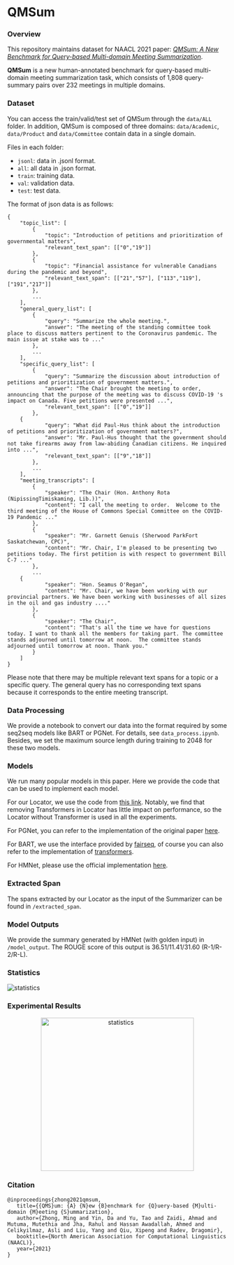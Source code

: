 # QMSum

### Overview
This repository maintains dataset for NAACL 2021 paper: *[QMSum: A New Benchmark for Query-based Multi-domain Meeting Summarization](https://arxiv.org/abs/2104.05938)*.

**QMSum** is a new human-annotated benchmark for query-based multi-domain meeting summarization task, which consists of 1,808 query-summary pairs over 232 meetings in multiple domains.

### Dataset
You can access the train/valid/test set of QMSum through the ```data/ALL``` folder. In addition, QMSum is composed of three domains: ```data/Academic```, ```data/Product``` and ```data/Committee``` contain data in a single domain.

Files in each folder:

* ```jsonl```: data in .jsonl format.
* ```all```: all data in .json format.
* ```train```: training data.
* ```val```: validation data.
* ```test```: test data.

The format of json data is as follows:

```
{
    "topic_list": [
        {
            "topic": "Introduction of petitions and prioritization of governmental matters",
            "relevant_text_span": [["0","19"]]
        },
        {
            "topic": "Financial assistance for vulnerable Canadians during the pandemic and beyond",
            "relevant_text_span": [["21","57"], ["113","119"], ["191","217"]]
        },
        ...
    ],
    "general_query_list": [
        {
            "query": "Summarize the whole meeting.",
            "answer": "The meeting of the standing committee took place to discuss matters pertinent to the Coronavirus pandemic. The main issue at stake was to ..."
        },
        ...
    ],
    "specific_query_list": [
        {
            "query": "Summarize the discussion about introduction of petitions and prioritization of government matters.",
            "answer": "The Chair brought the meeting to order, announcing that the purpose of the meeting was to discuss COVID-19 's impact on Canada. Five petitions were presented ...",
            "relevant_text_span": [["0","19"]]
        },
	{
            "query": "What did Paul-Hus think about the introduction of petitions and prioritization of government matters?",
            "answer": "Mr. Paul-Hus thought that the government should not take firearms away from law-abiding Canadian citizens. He inquired into ...",
            "relevant_text_span": [["9","18"]]
        },
        ...
    ],
    "meeting_transcripts": [
        {
            "speaker": "The Chair (Hon. Anthony Rota (NipissingTimiskaming, Lib.))",
            "content": "I call the meeting to order.  Welcome to the third meeting of the House of Commons Special Committee on the COVID-19 Pandemic ..."
        },
        {
            "speaker": "Mr. Garnett Genuis (Sherwood ParkFort Saskatchewan, CPC)",
            "content": "Mr. Chair, I'm pleased to be presenting two petitions today. The first petition is with respect to government Bill C-7 ..."
        },
        ...
	{
            "speaker": "Hon. Seamus O'Regan",
            "content": "Mr. Chair, we have been working with our provincial partners. We have been working with businesses of all sizes in the oil and gas industry ...."
        },
        {
            "speaker": "The Chair",
            "content": "That's all the time we have for questions today. I want to thank all the members for taking part. The committee stands adjourned until tomorrow at noon.  The committee stands adjourned until tomorrow at noon. Thank you."
        }
    ]
}
```
Please note that there may be multiple relevant text spans for a topic or a specific query. The general query has no corresponding text spans because it corresponds to the entire meeting transcript.

### Data Processing
We provide a notebook to convert our data into the format required by some seq2seq models like BART or PGNet. For details, see ```data_process.ipynb```. Besides, we set the maximum source length during training to 2048 for these two models.

### Models
We run many popular models in this paper. Here we provide the code that can be used to implement each model.

For our Locator, we use the code from [this link](https://github.com/maszhongming/Effective_Extractive_Summarization). Notably, we find that removing Transformers in Locator has little impact on performance, so the Locator without Transformer is used in all the experiments.

For PGNet, you can refer to the implementation of the original paper [here](https://github.com/abisee/pointer-generator).

For BART, we use the interface provided by [fairseq](https://github.com/pytorch/fairseq/blob/master/examples/bart/README.summarization.md), of course you can also refer to the implementation of [transformers](https://github.com/huggingface/transformers/tree/master/examples/pytorch/summarization).

For HMNet, please use the official implementation [here](https://github.com/microsoft/HMNet).

### Extracted Span
The spans extracted by our Locator as the input of the Summarizer can be found in ```/extracted_span```.

### Model Outputs
We provide the summary generated by HMNet (with golden input) in ```/model_output```. The ROUGE score of this output is 36.51/11.41/31.60 (R-1/R-2/R-L).

### Statistics
<p align="justify">
  <img src="https://github.com/Yale-LILY/QMSum/blob/main/figures/Statistics.jpg" alt="statistics">
</p>

### Experimental Results
<p align="center">
  <img src="https://github.com/Yale-LILY/QMSum/blob/main/figures/Experimental%20Results.jpg" width="350" alt="statistics">
</p>

### Citation
```
@inproceedings{zhong2021qmsum,
   title={{QMS}um: {A} {N}ew {B}enchmark for {Q}uery-based {M}ulti-domain {M}eeting {S}ummarization},
   author={Zhong, Ming and Yin, Da and Yu, Tao and Zaidi, Ahmad and Mutuma, Mutethia and Jha, Rahul and Hassan Awadallah, Ahmed and Celikyilmaz, Asli and Liu, Yang and Qiu, Xipeng and Radev, Dragomir},
   booktitle={North American Association for Computational Linguistics (NAACL)},
   year={2021}
}
```
